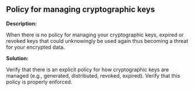 Policy for managing cryptographic keys
-------

**Description:**

When there is no policy for managing your cryptographic keys, expired or revoked keys
that could unknowingly be used again thus becoming a threat for your encrypted data.


**Solution:**

Verify that there is an explicit policy for how cryptographic keys are managed
(e.g., generated, distributed, revoked, expired). Verify that this policy is properly
enforced.
